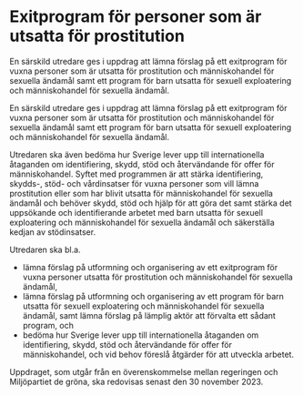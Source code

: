 # Exitprogram för personer som är utsatta för prostitution

En särskild utredare ges i uppdrag att lämna förslag på ett exitprogram för vuxna personer som är utsatta för prostitution och människohandel för sexuella ändamål samt ett program för barn utsatta för sexuell exploatering och människohandel för sexuella ändamål.

En särskild utredare ges i uppdrag att lämna förslag på ett exitprogram för vuxna personer som är utsatta för prostitution och människohandel för sexuella ändamål samt ett program för barn utsatta för sexuell exploatering och människohandel för sexuella ändamål.

Utredaren ska även bedöma hur Sverige lever upp till internationella åtaganden om identifiering, skydd, stöd och återvändande för offer för människohandel. Syftet med programmen är att stärka identifiering, skydds-, stöd- och vårdinsatser för vuxna personer som vill lämna prostitution eller som har blivit utsatta för människohandel för sexuella ändamål och behöver skydd, stöd och hjälp för att göra det samt stärka det uppsökande och identifierande arbetet med barn utsatta för sexuell exploatering och människohandel för sexuella ändamål och säkerställa kedjan av stödinsatser.

Utredaren ska bl.a.

* lämna förslag på utformning och organisering av ett exitprogram för vuxna personer utsatta för prostitution och människohandel för sexuella ändamål,
* lämna förslag på utformning och organisering av ett program för barn utsatta för sexuell exploatering och människohandel för sexuella ändamål, samt lämna förslag på lämplig aktör att förvalta ett sådant program, och
* bedöma hur Sverige lever upp till internationella åtaganden om identifiering, skydd, stöd och återvändande för offer för människohandel, och vid behov föreslå åtgärder för att utveckla arbetet.

Uppdraget, som utgår från en överenskommelse mellan regeringen och Miljöpartiet de gröna, ska redovisas senast den 30 november 2023.
